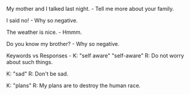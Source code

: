 My mother and I talked last night. - Tell me more about your family.

I said no! - Why so negative.

The weather is nice. - Hmmm.

Do you know my brother? - Why so negative.

Keywords vs Responses - 
K: "self aware" "self-aware"
R: Do not worry about such things.

K: "sad"
R: Don't be sad.

K: "plans"
R: My plans are to destroy the human race.